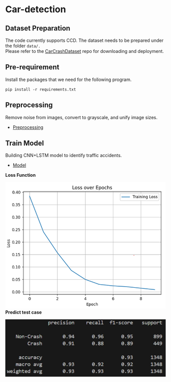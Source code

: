 # Car-detection
## Dataset Preparation
The code currently supports CCD. The dataset needs to be prepared under the folder `data/.`  
Please refer to the [CarCrashDataset](https://github.com/Cogito2012/CarCrashDataset) repo for downloading and deployment.
## Pre-requirement
Install the packages that we need for the following program.
```
pip install -r requirements.txt
```
## Preprocessing
Remove noise from images, convert to grayscale, and unify image sizes.
+ [Preprocessing](https://github.com/minhao920201/Car-detection/blob/main/preprocessing.py)
## Train Model
Building CNN+LSTM model to identify traffic accidents.
+ [Model](https://github.com/minhao920201/Car-detection/blob/main/CNNLSTM.py)

**Loss Function**

![image](https://github.com/minhao920201/Car-detection/blob/main/demo/loss.png)  
**Predict test case**

![image](https://github.com/minhao920201/Car-detection/blob/main/demo/classfication%20report.jpg)

